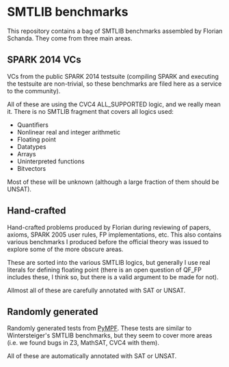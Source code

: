 # SMTLIB benchmarks
This repository contains a bag of SMTLIB benchmarks assembled by Florian
Schanda. They come from three main areas.

## SPARK 2014 VCs
VCs from the public SPARK 2014 testsuite (compiling SPARK and executing
the testsuite are non-trivial, so these benchmarks are filed here as a
service to the community).
  
All of these are using the CVC4 ALL_SUPPORTED logic, and we really mean it. There
is no SMTLIB fragment that covers all logics used:
* Quantifiers
* Nonlinear real and integer arithmetic
* Floating point
* Datatypes
* Arrays
* Uninterpreted functions
* Bitvectors

Most of these will be unknown (although a large fraction of them should be UNSAT).

## Hand-crafted
Hand-crafted problems produced by Florian during reviewing of papers,
axioms, SPARK 2005 user rules, FP implementations, etc. This also
contains various benchmarks I produced before the official theory was
issued to explore some of the more obscure areas.

These are sorted into the various SMTLIB logics, but generally I use real literals
for defining floating point (there is an open question of QF_FP includes these, I
think so, but there is a valid argument to be made for not).

Allmost all of these are carefully annotated with SAT or UNSAT.

## Randomly generated
Randomly generated tests from [PyMPF](https://github.com/florianschanda/PyMPF). These
tests are similar to Wintersteiger's SMTLIB benchmarks, but they seem to cover more
areas (i.e. we found bugs in Z3, MathSAT, CVC4 with them).

All of these are automatically annotated with SAT or UNSAT.
